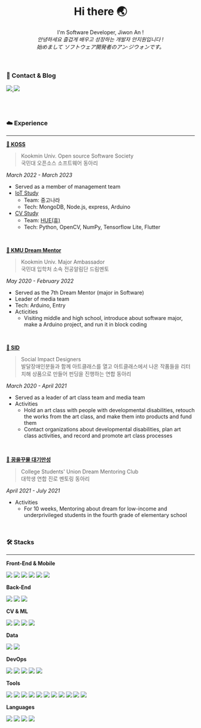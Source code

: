 <h1 align="center">Hi there 🌏 </h1>
<div align="center">
  I'm Software Developer, Jiwon An ! <br>
  <i>안녕하세요 즐겁게 배우고 성장하는 개발자 안지원입니다 ! <br>
  始めまして ソフトウェア開発者のアン·ジウォンです。</i>
</div>

<br>
<br>

### 📌 Contact & Blog
<p>
  <a href="mailto:anjiwon319@gmail.com">
    <img src="https://img.shields.io/badge/anjiwon319@gmail.com-EA4335?style=flat-square&logo=Gmail&logoColor=white"/>
  </a>
  <a href="https://velog.io/@hiamzwon">
    <img src="https://img.shields.io/badge/velog-20C997?style=flat-square&logo=velog&logoColor=white"/>
  </a>
</p>

<br>
<br>

### ☁️ Experience
---
**[🤖 KOSS](https://github.com/kmu-koss)**  
> Kookmin Univ. Open source Software Society  
> 국민대 오픈소스 소프트웨어 동아리

_March 2022 - March 2023_

- Served as a member of management team
- [IoT Study](https://github.com/kmu-koss/22_iot_study)
  - Team: 중고나라
  - Tech: MongoDB, Node.js, express, Arduino
- [CV Study](https://github.com/ShimHyerin/2022-koss-cv)
  - Team: [HUE(휴)](https://github.com/2022HUE)
  - Tech: Python, OpenCV, NumPy, Tensorflow Lite, Flutter

<br>

**[🌙 KMU Dream Mentor](https://www.instagram.com/kmu_dreammentor)**  
> Kookmin Univ. Major Ambassador  
> 국민대 입학처 소속 전공알림단 드림멘토

_May 2020 - February 2022_

- Served as the 7th Dream Mentor (major in Software)
- Leader of media team
- Tech: Arduino, Entry
- Acticities
  - Visiting middle and high school, introduce about software major, make a Arduino project, and run it in block coding  

<br>

**[🎨 SID](https://www.instagram.com/sid_commonami/?utm_medium=copy_link)**
> Social Impact Designers  
> 발달장애인분들과 함께 아트클래스를 열고 아트클래스에서 나온 작품들을 리터치해 상품으로 만들어 펀딩을 진행하는 연합 동아리

_March 2020 - April 2021_

- Served as a leader of art class team and media team
- Activities
  - Hold an art class with people with developmental disabilities, retouch the works from the art class, and make them into products and fund them
  - Contact organizations about developmental disabilities, plan art class activities, and record and promote art class processes

<br>

**[🐛 꿈을꾸물 대기만성](https://www.instagram.com/p/CQ_EKK0FGzo/?utm_medium=copy_link)**
> College Students' Union Dream Mentoring Club  
> 대학생 연합 진로 멘토링 동아리  

_April 2021 - July 2021_

- Activities
  - For 10 weeks, Mentoring about dream for low-income and underprivileged students in the fourth grade of elementary school 

<br>

### 🛠️ Stacks
---
**Front-End & Mobile**
<p>
  <img src="https://img.shields.io/badge/HTML-E34F26?style=flat-square&logo=HTML5&logoColor=white"/>
  <img src="https://img.shields.io/badge/CSS-1572B6?style=flat-square&logo=CSS3&logoColor=white"/>
  <img src="https://img.shields.io/badge/JS-F7DF1E?style=flat-square&logo=JavaScript&logoColor=black"/>
  <img src="https://img.shields.io/badge/Flutter-02569B?style=flat-square&logo=Flutter&logoColor=white"/>
  <img src="https://img.shields.io/badge/Dart-0175C2?style=flat-square&logo=dart&logoColor=white"/>
  <img src="https://img.shields.io/badge/Java-FF7800?style=flat-square&logo=Android&logoColor=white"/>
</p>

**Back-End**
<p>
  <img src="https://img.shields.io/badge/Node.js-339933?style=flat-square&logo=Node.js&logoColor=white"/>
  <img src="https://img.shields.io/badge/Express-000000?style=flat-square&logo=Express&logoColor=white"/>
  <img src="https://img.shields.io/badge/Django-092E20?style=flat-square&logo=Django&logoColor=white"/>
</p>

**CV & ML**
<p>
  <img src="https://img.shields.io/badge/OpenCV-5C3EE8?style=flat-square&logo=OpenCV&logoColor=white"/>
  <img src="https://img.shields.io/badge/TensorFlow-FF6F00?style=flat-square&logo=TensorFlow&logoColor=white"/>
  <img src="https://img.shields.io/badge/PyTorch-EE4C2C?style=flat-square&logo=PyTorch&logoColor=white"/>
  <img src="https://img.shields.io/badge/Scikit_learn-F7931E?style=flat-square&logo=scikit-learn&logoColor=white"/>
</p>

**Data**
<p>
  <img src="https://img.shields.io/badge/R-276DC3?style=flat-square&logo=R&logoColor=white"/>
  <img src="https://img.shields.io/badge/Pandas-150458?style=flat-square&logo=Pandas&logoColor=white"/>
</p>

**DevOps**
<p>
  <img src="https://img.shields.io/badge/Amazone_AWS-232F3E?style=flat-square&logo=amazonaws&logoColor=white"/>
  <img src="https://img.shields.io/badge/Firebase-FFCA28?style=flat-square&logo=Firebase&logoColor=black"/>
  <img src="https://img.shields.io/badge/MongoDB-47A248?style=flat-square&logo=MongoDB&logoColor=white"/>
  <img src="https://img.shields.io/badge/MySQL-4479A1?style=flat-square&logo=mysql&logoColor=white"/>
  <img src="https://img.shields.io/badge/GitHub_Actions-2088FF?style=flat-square&logo=githubactions&logoColor=white"/>
</p>

**Tools**
<p>
  <img src="https://img.shields.io/badge/Git-F05032?style=flat-square&logo=git&logoColor=white"/>
  <img src="https://img.shields.io/badge/GitHub-181717?style=flat-square&logo=github&logoColor=white"/>
  <img src="https://img.shields.io/badge/Jira-0052CC?style=flat-square&logo=jira&logoColor=white"/>
  <img src="https://img.shields.io/badge/Confluence-172B4D?style=flat-square&logo=confluence&logoColor=white"/>
  <img src="https://img.shields.io/badge/Slack-4A154B?style=flat-square&logo=slack&logoColor=white"/>
  <img src="https://img.shields.io/badge/Notion-000000?style=flat-square&logo=notion&logoColor=white"/>
  <img src="https://img.shields.io/badge/Figma-F24E1E?style=flat-square&logo=figma&logoColor=white"/>
  <img src="https://img.shields.io/badge/VS_code-007ACC?style=flat-square&logo=visualstudiocode&logoColor=white"/>
  <img src="https://img.shields.io/badge/Vim-019733?style=flat-square&logo=vim&logoColor=white"/>
  <img src="https://img.shields.io/badge/Atom-66595C?style=flat-square&logo=atom&logoColor=white"/>
  <img src="https://img.shields.io/badge/PyCharm-000000?style=flat-square&logo=pycharm&logoColor=white"/>
</p>

**Languages**
<p>
  <img src="https://img.shields.io/badge/Python-3776AB?style=flat-square&logo=python&logoColor=white"/>
  <img src="https://img.shields.io/badge/C-A8B9CC?style=flat-square&logo=c&logoColor=black"/>
  <img src="https://img.shields.io/badge/C++-00599C?style=flat-square&logo=cplusplus&logoColor=white"/>
  <img src="https://img.shields.io/badge/Java-FF7800?style=flat-square&logo=java&logoColor=white"/>
</p>



<!--
**anjiwon319/anjiwon319** is a ✨ _special_ ✨ repository because its `README.md` (this file) appears on your GitHub profile.

Here are some ideas to get you started:

- 🔭 I’m currently working on ...
- 🌱 I’m currently learning ...
- 👯 I’m looking to collaborate on ...
- 🤔 I’m looking for help with ...
- 💬 Ask me about ...
- 📫 How to reach me: ...
- 😄 Pronouns: ...
- ⚡ Fun fact: ...
-->
